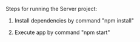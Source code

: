 Steps for running the Server project:

1. Install dependencies by command "npm install"

2. Execute app by command "npm start"
